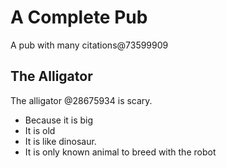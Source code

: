 # A Complete Pub

A pub with many citations@73599909

## The Alligator

The alligator @28675934 is scary.

-   Because it is big
-   It is old
-   It is like dinosaur.
-   It is only known animal to breed with the robot

